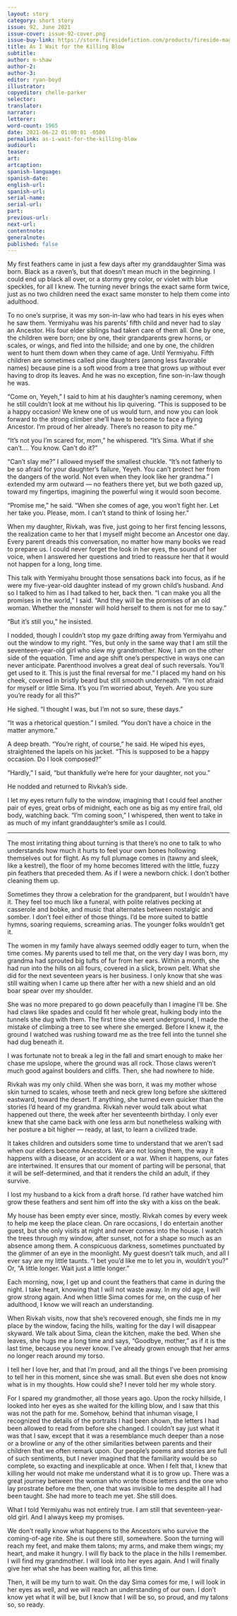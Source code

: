 ```yaml
---
layout: story
category: short story
issue: 92, June 2021
issue-cover: issue-92-cover.png
issue-buy-link: https://store.firesidefiction.com/products/fireside-magazine-issue-92-june-2021
title: As I Wait for the Killing Blow
subtitle:
author: m-shaw
author-2:
author-3:
editor: ryan-boyd
illustrator:
copyeditor: chelle-parker
selector:
translator:
narrator:
letterer:
word-count: 1965
date: 2021-06-22 01:00:01 -0500
permalink: as-i-wait-for-the-killing-blow
audiourl:
teaser:
art:
artcaption:
spanish-language:
spanish-date:
english-url:
spanish-url:
serial-name:
serial-url:
part:
previous-url:
next-url:
contentnote:
generalnote:
published: false
---
```



My first feathers came in just a few days after my granddaughter Sima was born. Black as a raven’s, but that doesn’t mean much in the beginning. I could end up black all over, or a stormy grey color, or violet with blue speckles, for all I knew. The turning never brings the exact same form twice, just as no two children need the exact same monster to help them come into adulthood.

To no one’s surprise, it was my son-in-law who had tears in his eyes when he saw them. Yermiyahu was his parents’ fifth child and never had to slay an Ancestor. His four elder siblings had taken care of them all. One by one, the children were born; one by one, their grandparents grew horns, or scales, or wings, and fled into the hillside; and one by one, the children went to hunt them down when they came of age. Until Yermiyahu. Fifth children are sometimes called pine daughters (among less favorable names) because pine is a soft wood from a tree that grows up without ever having to drop its leaves. And he was no exception, fine son-in-law though he was.

“Come on, Yeyeh,” I said to him at his daughter’s naming ceremony, when he still couldn’t look at me without his lip quivering. “This is supposed to be a happy occasion! We knew one of us would turn, and now you can look forward to the strong climber she’ll have to become to face a flying Ancestor. I’m proud of her already. There’s no reason to pity me.”

“It’s not you I’m scared for, mom,” he whispered. “It’s Sima. What if she can’t…. You know. Can’t do it?”

“Can’t slay me?” I allowed myself the smallest chuckle. “It’s not fatherly to be so afraid for your daughter’s failure, Yeyeh. You can’t protect her from the dangers of the world. Not even when they look like her grandma.” I extended my arm outward — no feathers there yet, but we both gazed up, toward my fingertips, imagining the powerful wing it would soon become.

“Promise me,” he said. “When she comes of age, you won’t fight her. Let her take you. Please, mom. I can’t stand to think of losing her.”

When my daughter, Rivkah, was five, just going to her first fencing lessons, the realization came to her that I myself might become an Ancestor one day. Every parent dreads this conversation, no matter how many books we read to prepare us. I could never forget the look in her eyes, the sound of her voice, when I answered her questions and tried to reassure her that it would not happen for a long, long time.

This talk with Yermiyahu brought those sensations back into focus, as if he were my five-year-old daughter instead of my grown child’s husband. And so I talked to him as I had talked to her, back then. “I can make you all the promises in the world,” I said. “And they will be the promises of an old woman. Whether the monster will hold herself to them is not for me to say.”

“But it’s still you,” he insisted.

I nodded, though I couldn’t stop my gaze drifting away from Yermiyahu and out the window to my right. “Yes, but only in the same way that I am still the seventeen-year-old girl who slew my grandmother. Now, I am on the other side of the equation. Time and age shift one’s perspective in ways one can never anticipate. Parenthood involves a great deal of such reversals. You’ll get used to it. This is just the final reversal for me.” I placed my hand on his cheek, covered in bristly beard but still smooth underneath. “I’m not afraid for myself or little Sima. It’s you I’m worried about, Yeyeh. Are you sure you’re ready for all this?”

He sighed. “I thought I was, but I’m not so sure, these days.”

“It was a rhetorical question.” I smiled. “You don’t have a choice in the matter anymore.”

A deep breath. “You’re right, of course,” he said. He wiped his eyes, straightened the lapels on his jacket. “This is supposed to be a happy occasion. Do I look composed?”

“Hardly,” I said, “but thankfully we’re here for your daughter, not you.”

He nodded and returned to Rivkah’s side.

I let my eyes return fully to the window, imagining that I could feel another pair of eyes, great orbs of midnight, each one as big as my entire frail, old body, watching back. “I’m coming soon,” I whispered, then went to take in as much of my infant granddaughter’s smile as I could.



----



The most irritating thing about turning is that there’s no one to talk to who understands how much it hurts to feel your own bones hollowing themselves out for flight. As my full plumage comes in (tawny and sleek, like a kestrel), the floor of my home becomes littered with the little, fuzzy pin feathers that preceded them. As if I were a newborn chick. I don’t bother cleaning them up.

Sometimes they throw a celebration for the grandparent, but I wouldn’t have it. They feel too much like a funeral, with polite relatives pecking at casserole and bobke, and music that alternates between nostalgic and somber. I don’t feel either of those things. I’d be more suited to battle hymns, soaring requiems, screaming arias. The younger folks wouldn’t get it.

The women in my family have always seemed oddly eager to turn, when the time comes. My parents used to tell me that, on the very day I was born, my grandma had sprouted big tufts of fur from her ears. Within a month, she had run into the hills on all fours, covered in a slick, brown pelt. What she did for the next seventeen years is her business. I only know that she was still waiting when I came up there after her with a new shield and an old boar spear over my shoulder.

She was no more prepared to go down peacefully than I imagine I’ll be. She had claws like spades and could fit her whole great, hulking body into the tunnels she dug with them. The first time she went underground, I made the mistake of climbing a tree to see where she emerged. Before I knew it, the ground I watched was rushing toward me as the tree fell into the tunnel she had dug beneath it.

I was fortunate not to break a leg in the fall and smart enough to make her chase me upslope, where the ground was all rock. Those claws weren’t much good against boulders and cliffs. Then, she had nowhere to hide.

Rivkah was my only child. When she was born, it was my mother whose skin turned to scales, whose teeth and neck grew long before she skittered eastward, toward the desert. If anything, she turned even quicker than the stories I’d heard of my grandma. Rivkah never would talk about what happened out there, the week after her seventeenth birthday. I only ever knew that she came back with one less arm but nonetheless walking with her posture a bit higher — ready, at last, to learn a civilized trade.

It takes children and outsiders some time to understand that we aren’t sad when our elders become Ancestors. We are not losing them, the way it happens with a disease, or an accident or a war. When it happens, our fates are intertwined. It ensures that our moment of parting will be personal, that it will be self-determined, and that it renders the child an adult, if they survive.

I lost my husband to a kick from a draft horse. I’d rather have watched him grow these feathers and sent him off into the sky with a kiss on the beak.

My house has been empty ever since, mostly. Rivkah comes by every week to help me keep the place clean. On rare occasions, I do entertain another guest, but she only visits at night and never comes into the house. I watch the trees through my window, after sunset, not for a shape so much as an absence among them. A conspicuous darkness, sometimes punctuated by the glimmer of an eye in the moonlight. My guest doesn’t talk much, and all I ever say are my little taunts. “I bet you’d like me to let you in, wouldn’t you?” Or, “A little longer. Wait just a little longer.”

Each morning, now, I get up and count the feathers that came in during the night. I take heart, knowing that I will not waste away. In my old age, I will grow strong again. And when little Sima comes for me, on the cusp of her adulthood, I know we will reach an understanding.

When Rivkah visits, now that she’s recovered enough, she finds me in my place by the window, facing the hills, waiting for the day I will disappear skyward. We talk about Sima, clean the kitchen, make the bed. When she leaves, she hugs me a long time and says, “Goodbye, mother,” as if it is the last time, because you never know. I’ve already grown enough that her arms no longer reach around my torso.

I tell her I love her, and that I’m proud, and all the things I’ve been promising to tell her in this moment, since she was small. But even she does not know what is in my thoughts. How could she? I never told her my whole story.

For I spared my grandmother, all those years ago. Upon the rocky hillside, I looked into her eyes as she waited for the killing blow, and I saw that this was not the path for me. Somehow, behind that inhuman visage, I recognized the details of the portraits I had been shown, the letters I had been allowed to read from before she changed. I couldn’t say just what it was that I saw, except that it was a resemblance much deeper than a nose or a browline or any of the other similarities between parents and their children that we often remark upon. Our people’s poems and stories are full of such sentiments, but I never imagined that the familiarity would be so complete, so exacting and inexplicable at once. When I felt that, I knew that killing her would not make me understand what it is to grow up. There was a great journey between the woman who wrote those letters and the one who lay prostrate before me then, one that was invisible to me despite all I had been taught. She had more to teach me yet. She still does.

What I told Yermiyahu was not entirely true. I am still that seventeen-year-old girl. And I always keep my promises.

We don’t really know what happens to the Ancestors who survive the coming-of-age rite. She is out there still, somewhere. Soon the turning will reach my feet, and make them talons; my arms, and make them wings; my heart, and make it hungry. I will fly back to the place in the hills I remember. I will find my grandmother. I will look into her eyes again. And I will finally give her what she has been waiting for, all this time.

Then, it will be my turn to wait. On the day Sima comes for me, I will look in her eyes as well, and we will reach an understanding of our own. I don’t know yet what it will be, but I know that I will be so, so proud, and my talons so, so ready.
